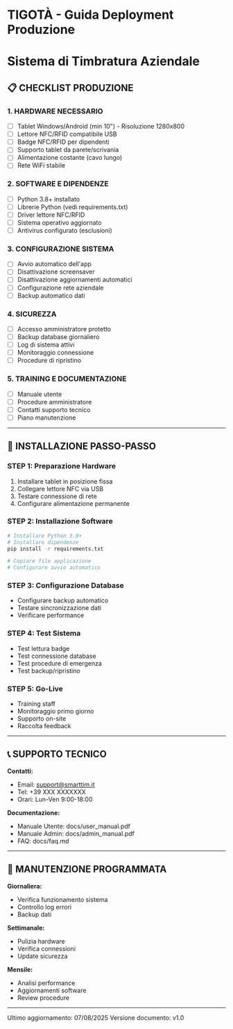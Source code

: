# TIGOTÀ - Guida Deployment Produzione
# Sistema di Timbratura Aziendale

## 📋 CHECKLIST PRODUZIONE

### 1. HARDWARE NECESSARIO
- [ ] Tablet Windows/Android (min 10") - Risoluzione 1280x800
- [ ] Lettore NFC/RFID compatibile USB
- [ ] Badge NFC/RFID per dipendenti
- [ ] Supporto tablet da parete/scrivania
- [ ] Alimentazione costante (cavo lungo)
- [ ] Rete WiFi stabile

### 2. SOFTWARE E DIPENDENZE
- [ ] Python 3.8+ installato
- [ ] Librerie Python (vedi requirements.txt)
- [ ] Driver lettore NFC/RFID
- [ ] Sistema operativo aggiornato
- [ ] Antivirus configurato (esclusioni)

### 3. CONFIGURAZIONE SISTEMA
- [ ] Avvio automatico dell'app
- [ ] Disattivazione screensaver
- [ ] Disattivazione aggiornamenti automatici
- [ ] Configurazione rete aziendale
- [ ] Backup automatico dati

### 4. SICUREZZA
- [ ] Accesso amministratore protetto
- [ ] Backup database giornaliero
- [ ] Log di sistema attivi
- [ ] Monitoraggio connessione
- [ ] Procedure di ripristino

### 5. TRAINING E DOCUMENTAZIONE
- [ ] Manuale utente
- [ ] Procedure amministratore
- [ ] Contatti supporto tecnico
- [ ] Piano manutenzione

---

## 🚀 INSTALLAZIONE PASSO-PASSO

### STEP 1: Preparazione Hardware
1. Installare tablet in posizione fissa
2. Collegare lettore NFC via USB
3. Testare connessione di rete
4. Configurare alimentazione permanente

### STEP 2: Installazione Software
```bash
# Installare Python 3.8+
# Installare dipendenze
pip install -r requirements.txt

# Copiare file applicazione
# Configurare avvio automatico
```

### STEP 3: Configurazione Database
- Configurare backup automatico
- Testare sincronizzazione dati
- Verificare performance

### STEP 4: Test Sistema
- Test lettura badge
- Test connessione database
- Test procedure di emergenza
- Test backup/ripristino

### STEP 5: Go-Live
- Training staff
- Monitoraggio primo giorno
- Supporto on-site
- Raccolta feedback

---

## 📞 SUPPORTO TECNICO

**Contatti:**
- Email: support@smarttim.it
- Tel: +39 XXX XXXXXXX
- Orari: Lun-Ven 9:00-18:00

**Documentazione:**
- Manuale Utente: docs/user_manual.pdf
- Manuale Admin: docs/admin_manual.pdf
- FAQ: docs/faq.md

---

## 🔧 MANUTENZIONE PROGRAMMATA

**Giornaliera:**
- Verifica funzionamento sistema
- Controllo log errori
- Backup dati

**Settimanale:**
- Pulizia hardware
- Verifica connessioni
- Update sicurezza

**Mensile:**
- Analisi performance
- Aggiornamenti software
- Review procedure

---

Ultimo aggiornamento: 07/08/2025
Versione documento: v1.0
